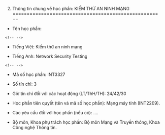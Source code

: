 2. Thông tin chung về học phần: KIỂM THỬ AN NINH MẠNG
=====================================================

-   Tên học phần:

```{=html}
<!-- -->
```
-   Tiếng Việt: Kiểm thử an ninh mạng

-   Tiếng Anh: Network Security Testing

```{=html}
<!-- -->
```
-   Mã số học phần: INT3327

-   Số tín chỉ: 3

-   Giờ tín chỉ đối với các hoạt động (LT/ThH/TH): 24/42/30

-   Học phần tiên quyết (tên và mã số học phần): Mạng máy tính
    (INT2209).

-   Các yêu cầu đối với học phần (nếu có): \....

-   Bộ môn, Khoa phụ trách học phần: Bộ môn Mạng và Truyền thông, Khoa
    Công nghệ Thông tin.

